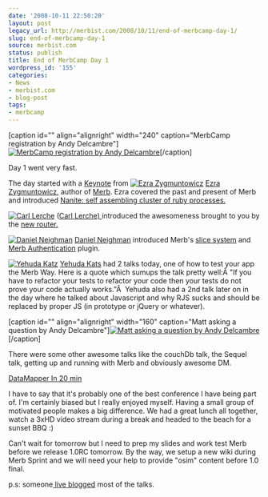 ```yaml
---
date: '2008-10-11 22:50:20'
layout: post
legacy_url: http://merbist.com/2008/10/11/end-of-merbcamp-day-1/
slug: end-of-merbcamp-day-1
source: merbist.com
status: publish
title: End of MerbCamp Day 1
wordpress_id: '155'
categories:
- News
- merbist.com
- blog-post
tags:
- merbcamp
---
```


[caption id="" align="alignright" width="240" caption="MerbCamp registration by Andy Delcambre"][![MerbCamp registration by Andy Delcambre](http://farm4.static.flickr.com/3147/2932032491_ccdd7fba0e_m.jpg)](http://flickr.com/photos/adelcambre/2932032491/)[/caption]

Day 1 went very fast.

The day started with a [Keynote](http://www.slideshare.net/ezmobius/merb-nanite-presentation?src=embed) from [![Ezra Zygmuntowicz](http://merbcamp.com/images/speakers/24/ezra.jpg)](http://brainspl.at/) [Ezra Zygmuntowicz](http://brainspl.at/), author of [Merb](http://merbivore.com). Ezra covered the past and present of Merb and introduced [Nanite: self assembling cluster of ruby processes.](http://github.com/ezmobius/nanite/tree/master/README)

[![Carl Lerche](http://merbcamp.com/images/speakers/24/carl.jpg)](http://splendificent.com/) ([Carl Lerche) ](http://splendificent.com/)introduced the awesomeness brought to you by the [new router.](http://www.slideshare.net/carllerche/merb-pluming-the-router-presentation)

[![Daniel Neighman](http://merbcamp.com/images/speakers/24/daniel.jpg)](http://hassox.blogspot.com/) [Daniel Neighman](http://hassox.blogspot.com/) introduced Merb's [slice system](http://www.slideshare.net/hassox/merb-slices-presentation) and [Merb Authentication](http://www.slideshare.net/hassox/merb-auth-presentation) plugin.



[![Yehuda Katz](http://merbcamp.com/images/speakers/24/yehuda.jpg)](http://yehudakatz.com/) [Yehuda Kats](http://yehudakatz.com/) had 2 talks today, one of how to test your app the Merb Way. Here is a quote which sumups the talk pretty well:Â "If you have to refactor your tests to refactor your code then your tests do not prove your code actually works."Â  Yehuda also had a 2nd talk later on in the day where he talked about Javascript and why RJS sucks and should be replaced by proper JS (in prototype or jQuery or whatever).

[caption id="" align="alignright" width="160" caption="Matt asking a question by Andy Delcambre"][![Matt asking a question by Andy Delcambre](http://farm4.static.flickr.com/3167/2932035013_715b5814ae_m.jpg)](http://flickr.com/photos/adelcambre/2932035013/)[/caption]

There were some other awesome talks like the couchDb talk, the Sequel talk, getting up and running with Merb and obviously awesome DM.


[DataMapper In 20 min](http://www.slideshare.net/mattetti/datamapper-in-20-min-presentation?type=powerpoint)


I have to say that it's probably one of the best conference I have being part of. I'm certainly biased but I really enjoyed myself. Having a small group of motivated people makes a big difference. We had a great lunch all together, watch a 3xHD video stream during a break and headed to the beach for a sunset BBQ :)

Can't wait for tomorrow but I need to prep my slides and work test Merb before we release 1.0RC tomorrow.  By the way, we setup a new wiki during Merb Sprint and we will need your help to provide "osim" content before 1.0 final.

p.s: someone[ live blogged](http://rubypond.com/articles/2008/10/11/merbcamp---notes-from-the-edge/) most of the talks.
